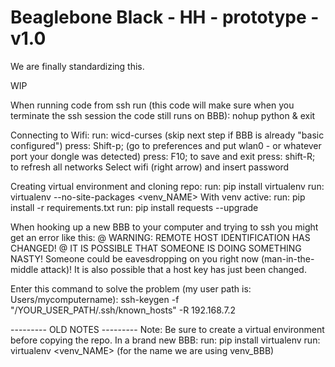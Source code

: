 # Beaglebone Black - HH - prototype - v1.0
We are finally standardizing this.

WIP

When running code from ssh run (this code will make sure when you terminate the ssh session the code still runs on BBB):
nohup python <filename> & exit

Connecting to Wifi:
run: wicd-curses
(skip next step if BBB is already "basic configured")
press: Shift-p; (go to preferences and put wlan0 - or whatever port your dongle was detected)
press: F10; to save and exit
press: shift-R; to refresh all networks
Select wifi (right arrow) and insert password

Creating virtual environment and cloning repo:
run: pip install virtualenv
run: virtualenv --no-site-packages <venv_NAME>
With venv active:
run: pip install -r requirements.txt
run: pip install requests --upgrade


When hooking up a new BBB to your computer and trying to ssh you might get an error like this:
@    WARNING: REMOTE HOST IDENTIFICATION HAS CHANGED!     @
IT IS POSSIBLE THAT SOMEONE IS DOING SOMETHING NASTY!
Someone could be eavesdropping on you right now (man-in-the-middle attack)!
It is also possible that a host key has just been changed.

Enter this command to solve the problem (my user path is: Users/mycomputername):
ssh-keygen -f "/YOUR_USER_PATH/.ssh/known_hosts" -R 192.168.7.2




--------- OLD NOTES ---------
Note:
Be sure to create a virtual environment before copying the repo.
In a brand new BBB:
run: pip install virtualenv
run: virtualenv <venv_NAME> (for the name we are using venv_BBB)
